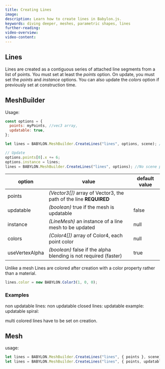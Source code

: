 ```yaml
---
title: Creating Lines
image:
description: Learn how to create lines in Babylon.js.
keywords: diving deeper, meshes, parametric shapes, lines
further-reading:
video-overview:
video-content:
---
```


## Lines

Lines are created as a contiguous series of attached line segments from a list of points. You must set at least the _points_ option. On update, you must set the _points_ and _instance_ options. You can also update the _colors_ option if previously set at construction time.

## MeshBuilder

Usage:

```javascript
const options = {
  points: myPoints, //vec3 array,
  updatable: true,
};

let lines = BABYLON.MeshBuilder.CreateLines("lines", options, scene); //scene is optional and defaults to the current scene

// Update
options.points[0].x += 6;
options.instance = lines;
lines = BABYLON.MeshBuilder.CreateLines("lines", options); //No scene parameter when using instance
```

| option         | value                                                             | default value |
| -------------- | ----------------------------------------------------------------- | ------------- |
| points         | _(Vector3[])_ array of Vector3, the path of the line **REQUIRED** |
| updatable      | _(boolean)_ true if the mesh is updatable                         | false         |
| instance       | _(LineMesh)_ an instance of a line mesh to be updated             | null          |
| colors         | _(Color4[])_ array of Color4, each point color                    | null          |
| useVertexAlpha | _(boolean)_ false if the alpha blending is not required (faster)  | true          |

Unlike a mesh Lines are colored after creation with a color property rather than a material.

```javascript
lines.color = new BABYLON.Color3(1, 0, 0);
```

### Examples

non updatable lines: <Playground id="#MZ7QRG#6" title="Create Non Updatable Lines" description="Simple example of creating non updatable lines."/>
non updatable closed lines: <Playground id="#MZ7QRG#8" title="Create Non Updatable Closed Lines" description="Simple example of creating non updatable closed lines."/>
updatable example: <Playground id="#MZ7QRG#9" title="Create Updatable Closed Lines" description="Simple example of creating updatable closed lines."/>
updatable spiral: <Playground id="#MZ7QRG#10" title="Create Updatable Spiral Lines" description="Simple example of creating updatable spiral lines."/>

multi colored lines have to be set on creation. <Playground id="#MZ7QRG#11" title="Create Multi Colored Lines" description="Simple example of creating multi colored lines."/>

## Mesh

usage:

```javascript
let lines = BABYLON.MeshBuilder.CreateLines("lines", { points }, scene);
let lines = BABYLON.MeshBuilder.CreateLines("lines", { points, updatable, instance }, scene);
```
